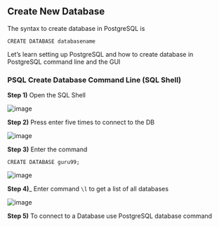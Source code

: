 ## Create New Database

The syntax to create database in PostgreSQL is

```{Shell}
CREATE DATABASE databasename
```

Let’s learn setting up PostgreSQL and how to create database in PostgreSQL command line and the GUI

### PSQL Create Database Command Line (SQL Shell)

__Step 1)__ Open the SQL Shell

![image](https://www.guru99.com/images/1/092818_0513_PostgreSQLC1.png)

__Step 2)__ Press enter five times to connect to the DB

![image](https://www.guru99.com/images/1/092818_0513_PostgreSQLC2.png)

__Step 3)__ Enter the command

```{Shell}
CREATE DATABASE guru99;
```

![image](https://www.guru99.com/images/1/092818_0513_PostgreSQLC3.png)

__Step 4)___ Enter command ```\l``` to get a list of all databases

![image](https://www.guru99.com/images/1/092818_0513_PostgreSQLC4.png)

__Step 5)__ To connect to a Database use PostgreSQL database command
